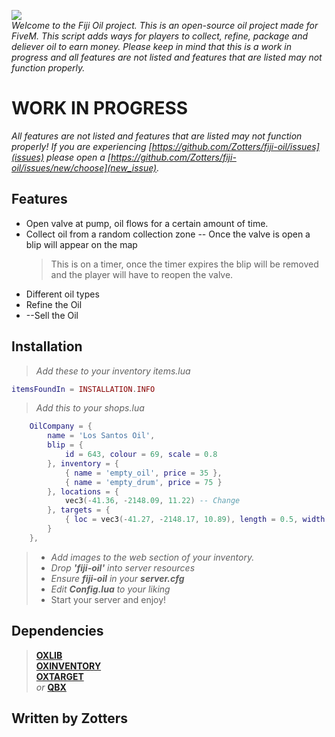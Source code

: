 

![](https://i.ibb.co/YTKXfNVK/Fiji-Oil20.png)  
*Welcome to the Fiji Oil project. This is an open-source oil project made for FiveM. This script adds ways for players to collect, refine, package and deliever oil to earn money. Please keep in mind that this is a work in progress and all features are not listed and features that are listed may not function properly.*

# WORK IN PROGRESS
*All features are not listed and features that are listed may not function properly! If you are experiencing [https://github.com/Zotters/fiji-oil/issues](issues) please open a [https://github.com/Zotters/fiji-oil/issues/new/choose](new_issue).*

## Features
* Open valve at pump, oil flows for a certain amount of time. 
* Collect oil from a random collection zone -- Once the valve is open a blip will appear on the map
  > This is on a timer, once the timer expires the blip will be removed and the player will have to reopen the valve.
* Different oil types
* Refine the Oil
* --Sell the Oil



## Installation
>*Add these to your inventory items.lua*
```lua
itemsFoundIn = INSTALLATION.INFO
```
>*Add this to your shops.lua*  
```lua
	OilCompany = {
		name = 'Los Santos Oil',
		blip = {
			id = 643, colour = 69, scale = 0.8
		}, inventory = {
			{ name = 'empty_oil', price = 35 },
            { name = 'empty_drum', price = 75 }
		}, locations = {
			vec3(-41.36, -2148.09, 11.22) -- Change
		}, targets = {
			{ loc = vec3(-41.27, -2148.17, 10.89), length = 0.5, width = 3.0, heading = 270.0, minZ = 30.5, maxZ = 32.0, distance = 3 }
		}
	},
```
>* *Add images to the web section of your inventory.*  
>* *Drop **'fiji-oil'** into server resources*  
>* *Ensure **fiji-oil** in your **server.cfg***  
>* *Edit **Config.lua** to your liking*
>* Start your server and enjoy!

## Dependencies
> **[OXLIB](https://overextended.dev)**  
> **[OXINVENTORY](https://overextended.dev)**  
> **[OXTARGET](https://overextended.dev)**   
>  *or* **[QBX](https://www.qbox.re)**

## Written by Zotters
